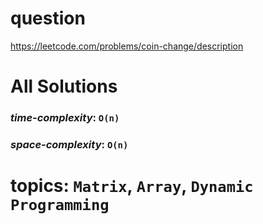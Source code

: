 # question
https://leetcode.com/problems/coin-change/description

# **All Solutions**

### _time-complexity_: `O(n)` 
### _space-complexity_: `O(n)`


# topics: `Matrix`, `Array`, `Dynamic Programming`